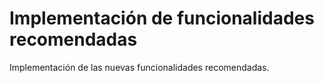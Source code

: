# Implementación de funcionalidades recomendadas

Implementación de las nuevas funcionalidades recomendadas.
